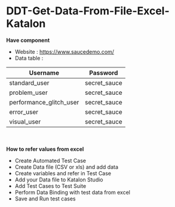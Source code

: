 # DDT-Get-Data-From-File-Excel-Katalon

<b>Have component</b>
- Website : https://www.saucedemo.com/
- Data table :
  
| Username                | Password      |
|-------------------------|---------------|
| standard_user           | secret_sauce  |
| problem_user            | secret_sauce  |
| performance_glitch_user | secret_sauce  |
| error_user              | secret_sauce  |
| visual_user             | secret_sauce  |



<br><br>
<b> How to refer values from excel </b>
- Create Automated Test Case
- Create Data file (CSV or xls) and add data
- Create variables and refer in Test Case
- Add your Data file to Katalon Studio
- Add Test Cases to Test Suite
- Perform Data Binding with test data from excel
- Save and Run test cases

